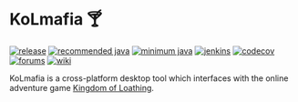 # KoLmafia 🍸

[![release](https://img.shields.io/github/v/release/kolmafia/kolmafia?color=blueviolet&label=%F0%9F%8D%B8%20release)](https://github.com/kolmafia/kolmafia/releases/latest)
[![recommended java](https://img.shields.io/static/v1?label=recommended%20java&message=v17&color=%23007396&logo=java)](https://adoptium.net/)
[![minimum java](https://img.shields.io/static/v1?label=min%20java&message=v11&color=%23007396&logo=java)](https://adoptium.net/)
[![jenkins](https://ci.kolmafia.us/job/Kolmafia/badge/icon?style=flat)](https://ci.kolmafia.us/job/Kolmafia/lastBuild/)
[![codecov](https://img.shields.io/codecov/c/github/kolmafia/kolmafia?logo=codecov&token=9Z41LO29KF)](https://codecov.io/github/kolmafia/kolmafia)
[![forums](https://img.shields.io/static/v1?label=forums&message=join%20discussion&color=informational)](https://kolmafia.us)
[![wiki](https://img.shields.io/static/v1?label=wiki&message=documentation&color=informational)](https://wiki.kolmafia.us)

KoLmafia is a cross-platform desktop tool which interfaces with the online adventure game [Kingdom of Loathing](https://www.kingdomofloathing.com/).
